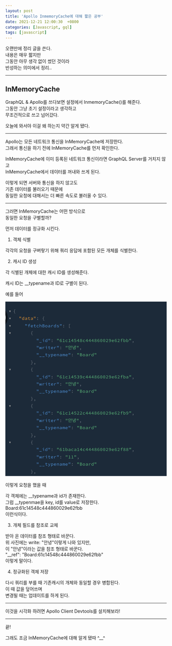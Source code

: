 ```yaml
---
layout: post
title: 'Apollo InmemoryCache에 대해 짧은 공부'
date: 2021-12-21 12:00:30  +0800
categories: [Javascript, gql]
tags: [javascript]
---
```


오랜만에 정리 글을 쓴다.  
내용은 매우 짧지만  
그동안 아무 생각 없이 썼던 것이라  
반성하는 의미에서 정리..  

---

## **InMemoryCache**  

GraphQL & Apollo를 쓰다보면 설정에서 InmemoryCache()를 해준다.  
그동안 그냥 초기 설정이라고 생각하고  
무조건적으로 쓰고 넘어갔다.  

오늘에 와서야 이걸 왜 하는지 약간 알게 됐다.  

---  

Apollo는 모든 네트워크 통신을 InMemoryCache에 저장한다.  
그래서 통신을 하기 전에 InMemoryCache를 먼저 확인한다.  

InMemoryCache에 이미 등록된 네트워크 통신이라면 GraphQL Server를 거치지 않고  
InMemoryCache에서 데이터를 꺼내와 쓰게 된다.  

이렇게 되면 서버와 통신을 하지 않고도  
기존 데이터를 불러오기 때문에  
동일한 요청에 대해서는 더 빠른 속도로 불러올 수 있다.  

---   

그러면 InMemoryCache는 어떤 방식으로  
동일한 요청을 구별할까?  

먼저 데이터를 정규화 시킨다.  

1. 객체 식별  

각각의 요청을 구벼랗기 위해 쿼리 응답에 포함된 모든 개체를 식별한다.   

2. 캐시 ID 생성  

각 식별된 개체에 대한 캐시 ID를 생성해준다.  

캐시 ID는 __typename과 ID로 구별이 된다.  

예를 들어 

![image](/assets/img/sample/memory1.png)  

이렇게 요청을 했을 때  

각 객체에는 __typename과 id가 존재한다.  
그럼 __typenmae을 key, id를 value로 저장한다.  
Board:61c14548c444860029e62fbb  
이런식이다.  

3. 개체 필드를 참조로 교체  

받아 온 데이터를 참조 형태로 바꾼다.  
위 사진에는 write: "안녕"이렇게 나와 있지만,  
이 "안녕"이라는 값을 참조 형태로 바꾼다.  
"__ref": "Board:61c14548c444860029e62fbb"  
이렇게 말이다.  

4. 정규화된 객체 저장  

다시 쿼리를 부를 때 기존캐시의 개체와 동일할 경우 병합된다.  
이 때 값을 덮어쓰며  
변경될 때는 업데이트를 하게 된다.  

---  

이것을 시각화 하려면 Apollo Client Devtools를 설치해보라!  

---  

끝!  

그래도 조금 InMemoryCache에 대해 알게 됐따 ^__^





